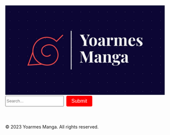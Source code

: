 <!DOCTYPE html>
<html>
<head>
  <title>Yoarmes Manga</title>
  <link rel="stylesheet" href="styles.css"> <!-- External CSS file for styling -->
  <style>
    /* Style for the search bar */
    .search-form {
      display: flex;
    }
    
    .search-input {
      padding: 8px;
      border: none;
      border-radius: 4px;
      flex: 1;
      font-size: 16px;
    }
    
    .search-submit {
      padding: 8px 16px;
      background-color: #ff0000;
      color: #fff;
      border: none;
      border-radius: 4px;
      font-size: 16px;
      margin-left: 8px;
      cursor: pointer;
    }
    
    .search-submit:hover {
      background-color: #800000;
    }
    
    .logo {
      text-align: center;
      margin-top: 20px;
    }
    
    .logo img {
      max-width: 100%;
      height: auto;
    }
  </style>
</head>
<body>
  <header>
    <div class="logo">
      <img src="Screenshot_20230513_122024.jpg" alt="Yoarmes Manga Logo">
    </div>
    <nav>
      <form class="search-form">
        <input type="text" id="search" name="search" class="search-input" placeholder="Search...">
        <input type="submit" value="Submit" class="search-submit">
      </form>
    </nav>
  </header>
  
  <main>
    <!-- Content here -->
  </main>
  
  <footer>
    <p>&copy; 2023 Yoarmes Manga. All rights reserved.</p>
  </footer>
</body>
</html>
